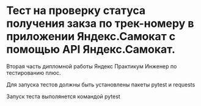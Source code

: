# Тест на проверку статуса получения закза по трек-номеру в приложении Яндекс.Самокат с помощью API Яндекс.Самокат.
Вторая часть дипломной работы Яндекс Практикум Инженер по тестированию плюс. 
   
Для запуска тестов должны быть установлены пакеты pytest и requests

Запуск теста выполянется командой pytest

